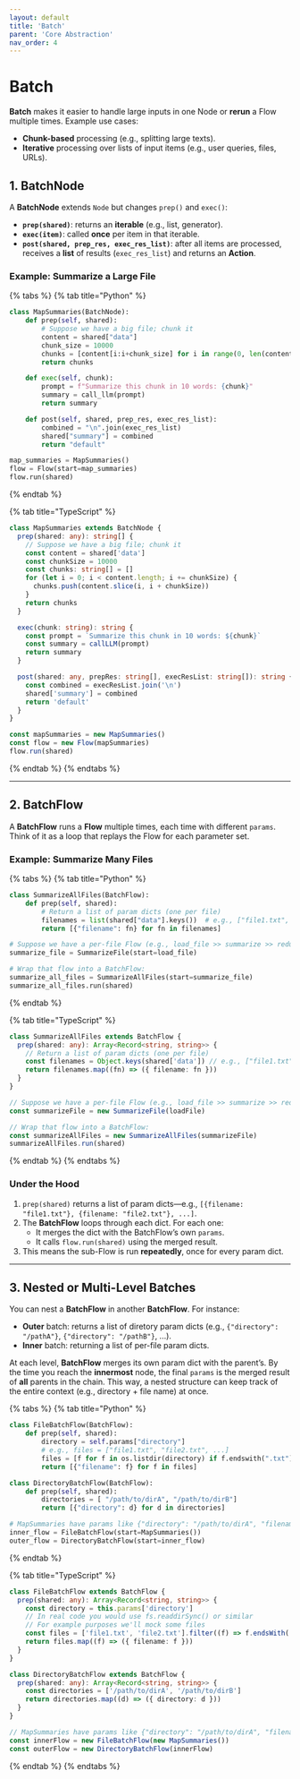 ```yaml
---
layout: default
title: 'Batch'
parent: 'Core Abstraction'
nav_order: 4
---
```


# Batch

**Batch** makes it easier to handle large inputs in one Node or **rerun** a Flow multiple times. Example use cases:

- **Chunk-based** processing (e.g., splitting large texts).
- **Iterative** processing over lists of input items (e.g., user queries, files, URLs).

## 1. BatchNode

A **BatchNode** extends `Node` but changes `prep()` and `exec()`:

- **`prep(shared)`**: returns an **iterable** (e.g., list, generator).
- **`exec(item)`**: called **once** per item in that iterable.
- **`post(shared, prep_res, exec_res_list)`**: after all items are processed, receives a **list** of results (`exec_res_list`) and returns an **Action**.

### Example: Summarize a Large File

{% tabs %}
{% tab title="Python" %}

```python
class MapSummaries(BatchNode):
    def prep(self, shared):
        # Suppose we have a big file; chunk it
        content = shared["data"]
        chunk_size = 10000
        chunks = [content[i:i+chunk_size] for i in range(0, len(content), chunk_size)]
        return chunks

    def exec(self, chunk):
        prompt = f"Summarize this chunk in 10 words: {chunk}"
        summary = call_llm(prompt)
        return summary

    def post(self, shared, prep_res, exec_res_list):
        combined = "\n".join(exec_res_list)
        shared["summary"] = combined
        return "default"

map_summaries = MapSummaries()
flow = Flow(start=map_summaries)
flow.run(shared)
```

{% endtab %}

{% tab title="TypeScript" %}

```typescript
class MapSummaries extends BatchNode {
  prep(shared: any): string[] {
    // Suppose we have a big file; chunk it
    const content = shared['data']
    const chunkSize = 10000
    const chunks: string[] = []
    for (let i = 0; i < content.length; i += chunkSize) {
      chunks.push(content.slice(i, i + chunkSize))
    }
    return chunks
  }

  exec(chunk: string): string {
    const prompt = `Summarize this chunk in 10 words: ${chunk}`
    const summary = callLLM(prompt)
    return summary
  }

  post(shared: any, prepRes: string[], execResList: string[]): string {
    const combined = execResList.join('\n')
    shared['summary'] = combined
    return 'default'
  }
}

const mapSummaries = new MapSummaries()
const flow = new Flow(mapSummaries)
flow.run(shared)
```

{% endtab %}
{% endtabs %}

---

## 2. BatchFlow

A **BatchFlow** runs a **Flow** multiple times, each time with different `params`. Think of it as a loop that replays the Flow for each parameter set.

### Example: Summarize Many Files

{% tabs %}
{% tab title="Python" %}

```python
class SummarizeAllFiles(BatchFlow):
    def prep(self, shared):
        # Return a list of param dicts (one per file)
        filenames = list(shared["data"].keys())  # e.g., ["file1.txt", "file2.txt", ...]
        return [{"filename": fn} for fn in filenames]

# Suppose we have a per-file Flow (e.g., load_file >> summarize >> reduce):
summarize_file = SummarizeFile(start=load_file)

# Wrap that flow into a BatchFlow:
summarize_all_files = SummarizeAllFiles(start=summarize_file)
summarize_all_files.run(shared)
```

{% endtab %}

{% tab title="TypeScript" %}

```typescript
class SummarizeAllFiles extends BatchFlow {
  prep(shared: any): Array<Record<string, string>> {
    // Return a list of param dicts (one per file)
    const filenames = Object.keys(shared['data']) // e.g., ["file1.txt", "file2.txt", ...]
    return filenames.map((fn) => ({ filename: fn }))
  }
}

// Suppose we have a per-file Flow (e.g., load_file >> summarize >> reduce):
const summarizeFile = new SummarizeFile(loadFile)

// Wrap that flow into a BatchFlow:
const summarizeAllFiles = new SummarizeAllFiles(summarizeFile)
summarizeAllFiles.run(shared)
```

{% endtab %}
{% endtabs %}

### Under the Hood

1. `prep(shared)` returns a list of param dicts—e.g., `[{filename: "file1.txt"}, {filename: "file2.txt"}, ...]`.
2. The **BatchFlow** loops through each dict. For each one:
   - It merges the dict with the BatchFlow’s own `params`.
   - It calls `flow.run(shared)` using the merged result.
3. This means the sub-Flow is run **repeatedly**, once for every param dict.

---

## 3. Nested or Multi-Level Batches

You can nest a **BatchFlow** in another **BatchFlow**. For instance:

- **Outer** batch: returns a list of diretory param dicts (e.g., `{"directory": "/pathA"}`, `{"directory": "/pathB"}`, ...).
- **Inner** batch: returning a list of per-file param dicts.

At each level, **BatchFlow** merges its own param dict with the parent’s. By the time you reach the **innermost** node, the final `params` is the merged result of **all** parents in the chain. This way, a nested structure can keep track of the entire context (e.g., directory + file name) at once.

{% tabs %}
{% tab title="Python" %}

```python
class FileBatchFlow(BatchFlow):
    def prep(self, shared):
        directory = self.params["directory"]
        # e.g., files = ["file1.txt", "file2.txt", ...]
        files = [f for f in os.listdir(directory) if f.endswith(".txt")]
        return [{"filename": f} for f in files]

class DirectoryBatchFlow(BatchFlow):
    def prep(self, shared):
        directories = [ "/path/to/dirA", "/path/to/dirB"]
        return [{"directory": d} for d in directories]

# MapSummaries have params like {"directory": "/path/to/dirA", "filename": "file1.txt"}
inner_flow = FileBatchFlow(start=MapSummaries())
outer_flow = DirectoryBatchFlow(start=inner_flow)
```

{% endtab %}

{% tab title="TypeScript" %}

```typescript
class FileBatchFlow extends BatchFlow {
  prep(shared: any): Array<Record<string, string>> {
    const directory = this.params['directory']
    // In real code you would use fs.readdirSync() or similar
    // For example purposes we'll mock some files
    const files = ['file1.txt', 'file2.txt'].filter((f) => f.endsWith('.txt'))
    return files.map((f) => ({ filename: f }))
  }
}

class DirectoryBatchFlow extends BatchFlow {
  prep(shared: any): Array<Record<string, string>> {
    const directories = ['/path/to/dirA', '/path/to/dirB']
    return directories.map((d) => ({ directory: d }))
  }
}

// MapSummaries have params like {"directory": "/path/to/dirA", "filename": "file1.txt"}
const innerFlow = new FileBatchFlow(new MapSummaries())
const outerFlow = new DirectoryBatchFlow(innerFlow)
```

{% endtab %}
{% endtabs %}
